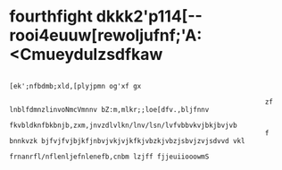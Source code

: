 # fourthfight dkkk2'p114[--rooi4euuw[rewoljufnf;'A:<Cmueydulzsdfkaw
                                                                    [ek';nfbdmb;xld,[plyjpmn og'xf gx
                                                                    
                                                                    zf lnblfdmnzlinvoNmcVmnnv bZ:m,mlkr;;loe[dfv.,bljfnnv 
                                                                     fkvbldknfbkbnjb,zxm,jnvzdlvlkn/lnv/lsn/lvfvbbvkvjbkjbvjvb
                                                                    f bnnkvzk bjfvjfvjbjkfjnbvjvkjvjkfkjvbzkjvbzjsbvjzvjsdvvd vkl
                                                                    frnanrfl/nflenljefnlenefb,cnbm lzjff fjjeuiiooowmS
